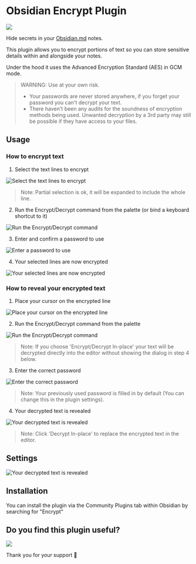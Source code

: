 # Obsidian Encrypt Plugin

<a href="https://www.buymeacoffee.com/cleon"><img src="https://img.buymeacoffee.com/button-api/?text=Buy me a coffee&emoji=&slug=cleon&button_colour=FFDD00&font_colour=000000&font_family=Cookie&outline_colour=000000&coffee_colour=ffffff"></a>

Hide secrets in your [Obsidian.md](https://obsidian.md/) notes.

This plugin allows you to encrypt portions of text so you can store sensitive details within and alongside your notes.

Under the hood it uses the Advanced Encryption Standard (AES) in GCM mode.

> WARNING: Use at your own risk.
> - Your passwords are never stored anywhere, if you forget your password you can't decrypt your text.
> - There haven't been any audits for the soundness of encryption methods being used.  Unwanted decryption by a 3rd party may still be possible if they have access to your files.

## Usage

<!-- https://raw.githubusercontent.com/meld-cp/obsidian-encrypt/main/ -->

### How to encrypt text

1. Select the text lines to encrypt  
<img alt="Select the text lines to encrypt" src="https://raw.githubusercontent.com/meld-cp/obsidian-encrypt/main/docs/assets/eg_e_text.png" />  
	
> Note: Partial selection is ok, it will be expanded to include the whole line.

2. Run the Encrypt/Decrypt command from the palette (or bind a keyboard shortcut to it)  
<img alt="Run the Encrypt/Decrypt command" src="https://raw.githubusercontent.com/meld-cp/obsidian-encrypt/main/docs/assets/eg_ed_cp.png" /> 

3. Enter and confirm a password to use  
<img alt="Enter a password to use" src="https://raw.githubusercontent.com/meld-cp/obsidian-encrypt/main/docs/assets/eg_e_pw.png" /> 

4. Your selected lines are now encrypted  
<img alt="Your selected lines are now encrypted" src="https://raw.githubusercontent.com/meld-cp/obsidian-encrypt/main/docs/assets/eg_e_r.png" /> 


### How to reveal your encrypted text
1. Place your cursor on the encrypted line  
<img alt="Place your cursor on the encrypted line" src="https://raw.githubusercontent.com/meld-cp/obsidian-encrypt/main/docs/assets/eg_d_text.png" /> 

2. Run the Encrypt/Decrypt command from the palette  
<img alt="Run the Encrypt/Decrypt command" src="https://raw.githubusercontent.com/meld-cp/obsidian-encrypt/main/docs/assets/eg_ed_cp.png" /> 

> Note: If you choose 'Encrypt/Decrypt In-place' your text will be decrypted directly into the editor without showing the dialog in step 4 below.

3. Enter the correct password  
<img alt="Enter the correct password" src="https://raw.githubusercontent.com/meld-cp/obsidian-encrypt/main/docs/assets/eg_d_pw.png" /> 
	
> Note: Your previously used password is filled in by default (You can change this in the plugin settings).

4. Your decrypted text is revealed  
<img alt="Your decrypted text is revealed" src="https://raw.githubusercontent.com/meld-cp/obsidian-encrypt/main/docs/assets/eg_d_r.png" /> 
	
> Note: Click 'Decrypt In-place' to replace the encrypted text in the editor.

## Settings
<img alt="Your decrypted text is revealed" src="https://raw.githubusercontent.com/meld-cp/obsidian-encrypt/main/docs/assets/eg_settings.png" /> 

## Installation

You can install the plugin via the Community Plugins tab within Obsidian by searching for "Encrypt"


## Do you find this plugin useful?

<a href="https://www.buymeacoffee.com/cleon"><img src="https://img.buymeacoffee.com/button-api/?text=Buy me a coffee&emoji=&slug=cleon&button_colour=FFDD00&font_colour=000000&font_family=Cookie&outline_colour=000000&coffee_colour=ffffff"></a>

Thank you for your support 🙏

